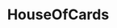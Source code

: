 ---
title: HouseOfCards
crosslinks:
- FuckTammy
- The_Donald
- unexpectedhogwarts
- ShitPoliticsSays
- arrow
- fuckolly
- todayilearned
- plotholes
- gatekeeping
- ManInTheHighCastle
- NavyBlazer
- firefly
- Sherlock
- JohnCena
- FlashTV
- dutchshitonreddit
- Eggplantfree
- AgainstKarmaWhores
- Enough_Sanders_Spam
---